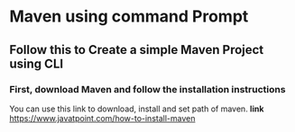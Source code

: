 # Maven using command Prompt
##  Follow this to Create a simple Maven Project using CLI
### First, download Maven and follow the installation instructions
You can use this link to download, install and set path of maven.
**link** https://www.javatpoint.com/how-to-install-maven
